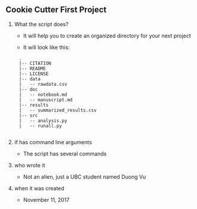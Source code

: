 ## Cookie Cutter First Project



1. What the script does?

   - It will help you to create an organized directory for your next project

   - It will look like this:
```
     .
     |-- CITATION
     |-- README
     |-- LICENSE
     |-- data
     |   -- rawdata.csv
     |-- doc
     |   -- notebook.md
     |   -- manuscript.md
     |-- results
     |   -- summarized_results.csv
     |-- src
     |   -- analysis.py
     |   -- runall.py
     
```

2. if has command line arguments

   - The script has several commands

3. who wrote it

   - Not an alien, just a UBC student named Duong Vu

4. when it was created

   - November 11, 2017
